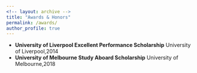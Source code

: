 ```yaml
---
<!-- layout: archive -->
title: "Awards & Honors"
permalink: /awards/
author_profile: true
---
```

* **University of Liverpool Excellent Performance Scholarship** University of Liverpool,2014
* **University of Melbourne Study Aboard Scholarship** University of Melbourne,2018
